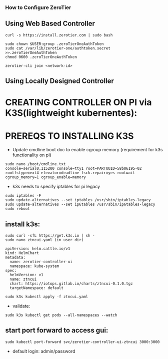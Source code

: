 ### How to Configure ZeroTier

## Using Web Based Controller
```
curl -s https://install.zerotier.com | sudo bash

sudo chown $USER:group .zeroTierOneAuthToken
sudo cat /var/lib/zerotier-one/authtoken.secret >>.zeroTierOneAuthToken
chmod 0600 .zeroTierOneAuthToken

zerotier-cli join <network-id>
 ```
## Using Locally Designed Controller

# CREATING CONTROLLER ON PI via K3S(lightweight kubernentes):

# PREREQS TO INSTALLING K3S
- Update cmdline boot doc to enable cgroup memory (requirement for k3s functionality on pi)
```
sudo nano /boot/cmdline.txt
console=serial0,115200 console=tty1 root=PARTUUID=58b06195-02 rootfstype=ext4 elevator=deadline fsck.repair=yes rootwait cgroup_memory=1 cgroup_enable=memory
```
- k3s needs to specify iptables for pi legacy
```
sudo iptables -F
sudo update-alternatives --set iptables /usr/sbin/iptables-legacy
sudo update-alternatives --set ip6tables /usr/sbin/ip6tables-legacy
sudo reboot
```

## install k3s:
```
sudo curl -sfL https://get.k3s.io | sh -
sudo nano ztncui.yaml (in user dir)
```
```
apiVersion: helm.cattle.io/v1
kind: HelmChart
metadata:
  name: zerotier-controller-ui
  namespace: kube-system
spec:
  helmVersion: v1
  name: ztncui
  chart: https://iotops.gitlab.io/charts/ztncui-0.1.0.tgz
  targetNamespace: default
```
```
sudo k3s kubectl apply -f ztncui.yaml
```
- validate:
```
sudo k3s kubectl get pods --all-namespaces --watch
```

## start port forward to access gui:
```
sudo kubectl port-forward svc/zerotier-controller-ui-ztncui 3000:3000
```
- default login: admin/password
